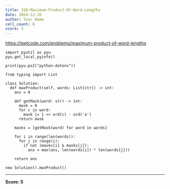 ```yaml
---
title: 318-Maximum-Product-Of-Word-Lengths
date: 2024-12-26
author: Your Name
cell_count: 6
score: 5
---
```


https://leetcode.com/problems/maximum-product-of-word-lengths


```
import pyutil as pyu
pyu.get_local_pyinfo()
```


```
print(pyu.ps2("python-dotenv"))
```


```
from typing import List
```


```
class Solution:
  def maxProduct(self, words: List[str]) -> int:
    ans = 0

    def getMask(word: str) -> int:
      mask = 0
      for c in word:
        mask |= 1 << ord(c) - ord('a')
      return mask

    masks = [getMask(word) for word in words]

    for i in range(len(words)):
      for j in range(i):
        if not (masks[i] & masks[j]):
          ans = max(ans, len(words[i]) * len(words[j]))

    return ans
```


```
new Solution().maxProduct()
```


---
**Score: 5**
